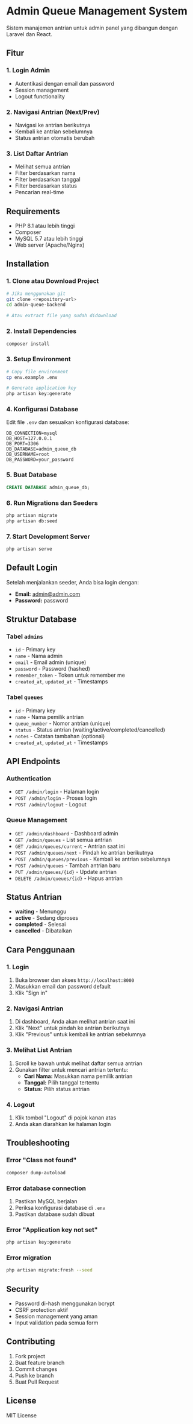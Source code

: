 # Admin Queue Management System

Sistem manajemen antrian untuk admin panel yang dibangun dengan Laravel dan React.

## Fitur

### 1. Login Admin
- Autentikasi dengan email dan password
- Session management
- Logout functionality

### 2. Navigasi Antrian (Next/Prev)
- Navigasi ke antrian berikutnya
- Kembali ke antrian sebelumnya
- Status antrian otomatis berubah

### 3. List Daftar Antrian
- Melihat semua antrian
- Filter berdasarkan nama
- Filter berdasarkan tanggal
- Filter berdasarkan status
- Pencarian real-time

## Requirements

- PHP 8.1 atau lebih tinggi
- Composer
- MySQL 5.7 atau lebih tinggi
- Web server (Apache/Nginx)

## Installation

### 1. Clone atau Download Project
```bash
# Jika menggunakan git
git clone <repository-url>
cd admin-queue-backend

# Atau extract file yang sudah didownload
```

### 2. Install Dependencies
```bash
composer install
```

### 3. Setup Environment
```bash
# Copy file environment
cp env.example .env

# Generate application key
php artisan key:generate
```

### 4. Konfigurasi Database
Edit file `.env` dan sesuaikan konfigurasi database:
```env
DB_CONNECTION=mysql
DB_HOST=127.0.0.1
DB_PORT=3306
DB_DATABASE=admin_queue_db
DB_USERNAME=root
DB_PASSWORD=your_password
```

### 5. Buat Database
```sql
CREATE DATABASE admin_queue_db;
```

### 6. Run Migrations dan Seeders
```bash
php artisan migrate
php artisan db:seed
```

### 7. Start Development Server
```bash
php artisan serve
```

## Default Login

Setelah menjalankan seeder, Anda bisa login dengan:
- **Email:** admin@admin.com
- **Password:** password

## Struktur Database

### Tabel `admins`
- `id` - Primary key
- `name` - Nama admin
- `email` - Email admin (unique)
- `password` - Password (hashed)
- `remember_token` - Token untuk remember me
- `created_at`, `updated_at` - Timestamps

### Tabel `queues`
- `id` - Primary key
- `name` - Nama pemilik antrian
- `queue_number` - Nomor antrian (unique)
- `status` - Status antrian (waiting/active/completed/cancelled)
- `notes` - Catatan tambahan (optional)
- `created_at`, `updated_at` - Timestamps

## API Endpoints

### Authentication
- `GET /admin/login` - Halaman login
- `POST /admin/login` - Proses login
- `POST /admin/logout` - Logout

### Queue Management
- `GET /admin/dashboard` - Dashboard admin
- `GET /admin/queues` - List semua antrian
- `GET /admin/queues/current` - Antrian saat ini
- `POST /admin/queues/next` - Pindah ke antrian berikutnya
- `POST /admin/queues/previous` - Kembali ke antrian sebelumnya
- `POST /admin/queues` - Tambah antrian baru
- `PUT /admin/queues/{id}` - Update antrian
- `DELETE /admin/queues/{id}` - Hapus antrian

## Status Antrian

- **waiting** - Menunggu
- **active** - Sedang diproses
- **completed** - Selesai
- **cancelled** - Dibatalkan

## Cara Penggunaan

### 1. Login
1. Buka browser dan akses `http://localhost:8000`
2. Masukkan email dan password default
3. Klik "Sign in"

### 2. Navigasi Antrian
1. Di dashboard, Anda akan melihat antrian saat ini
2. Klik "Next" untuk pindah ke antrian berikutnya
3. Klik "Previous" untuk kembali ke antrian sebelumnya

### 3. Melihat List Antrian
1. Scroll ke bawah untuk melihat daftar semua antrian
2. Gunakan filter untuk mencari antrian tertentu:
   - **Cari Nama:** Masukkan nama pemilik antrian
   - **Tanggal:** Pilih tanggal tertentu
   - **Status:** Pilih status antrian

### 4. Logout
1. Klik tombol "Logout" di pojok kanan atas
2. Anda akan diarahkan ke halaman login

## Troubleshooting

### Error "Class not found"
```bash
composer dump-autoload
```

### Error database connection
1. Pastikan MySQL berjalan
2. Periksa konfigurasi database di `.env`
3. Pastikan database sudah dibuat

### Error "Application key not set"
```bash
php artisan key:generate
```

### Error migration
```bash
php artisan migrate:fresh --seed
```

## Security

- Password di-hash menggunakan bcrypt
- CSRF protection aktif
- Session management yang aman
- Input validation pada semua form

## Contributing

1. Fork project
2. Buat feature branch
3. Commit changes
4. Push ke branch
5. Buat Pull Request

## License

MIT License 